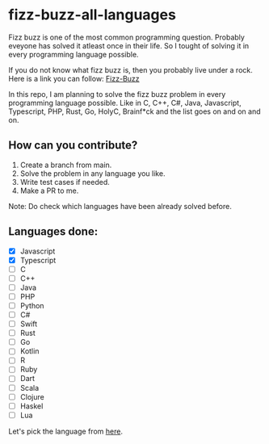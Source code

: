 # fizz-buzz-all-languages

Fizz buzz is one of the most common programming question. Probably eveyone has solved it atleast once in their life. So I tought of solving it in every programming language possible.

If you do not know what fizz buzz is, then you probably live under a rock. Here is a link you can follow: [Fizz-Buzz](https://wiki.c2.com/?FizzBuzzTest)

In this repo, I am planning to solve the fizz buzz problem in every programming language possible. Like in C, C++, C#, Java, Javascript, Typescript, PHP, Rust, Go, HolyC, Brainf\*ck and the list goes on and on and on.

## How can you contribute?

1. Create a branch from main.
2. Solve the problem in any language you like.
3. Write test cases if needed.
4. Make a PR to me.

Note: Do check which languages have been already solved before.

## Languages done:
- [x] Javascript
- [x] Typescript
- [ ] C
- [ ] C++
- [ ] Java
- [ ] PHP
- [ ] Python
- [ ] C#
- [ ] Swift
- [ ] Rust
- [ ] Go
- [ ] Kotlin
- [ ] R
- [ ] Ruby
- [ ] Dart
- [ ] Scala
- [ ] Clojure
- [ ] Haskel
- [ ] Lua

Let's pick the language from [here](https://en.wikipedia.org/wiki/List_of_programming_languages).